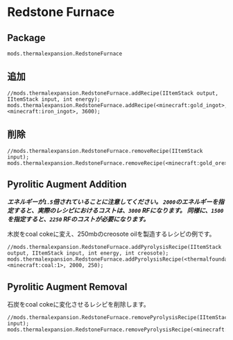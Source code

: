 # Redstone Furnace

## Package

`mods.thermalexpansion.RedstoneFurnace`

## 追加

```zenscript
//mods.thermalexpansion.RedstoneFurnace.addRecipe(IItemStack output, IItemStack input, int energy);
mods.thermalexpansion.RedstoneFurnace.addRecipe(<minecraft:gold_ingot>, <minecraft:iron_ingot>, 3600);
```

## 削除

```zenscript
//mods.thermalexpansion.RedstoneFurnace.removeRecipe(IItemStack input);
mods.thermalexpansion.RedstoneFurnace.removeRecipe(<minecraft:gold_ore>);
```

## Pyrolitic Augment Addition

***エネルギーが`1.5`倍されていることに注意してください。 `2000`のエネルギーを指定すると、実際のレシピにおけるコストは、`3000` RFになります。 同様に、`1500`を指定すると、`2250` RFのコストが必要になります。***

木炭をcoal cokeに変え、250mbのcreosote oilを製造するレシピの例です。

```zenscript
//mods.thermalexpansion.RedstoneFurnace.addPyrolysisRecipe(IItemStack output, IItemStack input, int energy, int creosote);
mods.thermalexpansion.RedstoneFurnace.addPyrolysisRecipe(<thermalfoundation:material:802>, <minecraft:coal:1>, 2000, 250);
```

## Pyrolitic Augment Removal

石炭をcoal cokeに変化させるレシピを削除します。

```zenscript
//mods.thermalexpansion.RedstoneFurnace.removePyrolysisRecipe(IItemStack input);
mods.thermalexpansion.RedstoneFurnace.removePyrolysisRecipe(<minecraft:coal>);
```